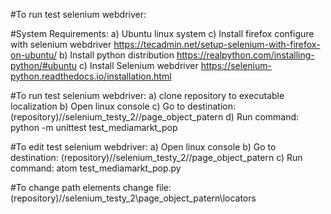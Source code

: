 #To run test selenium webdriver: 
 
#System Requirements: 
a) Ubuntu linux system 
c) Install firefox configure with selenium webdriver https://tecadmin.net/setup-selenium-with-firefox-on-ubuntu/
b) Install python distribution https://realpython.com/installing-python/#ubuntu
c) Install Selenium webdriver  https://selenium-python.readthedocs.io/installation.html
 
#To run test selenium webdriver: 
a) clone repository to executable localization 
b) Open linux console 
c) Go to destination: (repository)//selenium_testy_2//page_object_patern 
d) Run command: python -m unittest test_mediamarkt_pop 
 
#To edit test selenium webdriver:
a) Open linux console 
b) Go to destination: (repository)//selenium_testy_2//page_object_patern 
c) Run command: atom test_mediamarkt_pop.py
 
#To change path elements change file: (repository)//selenium_testy_2\page_object_patern\locators

